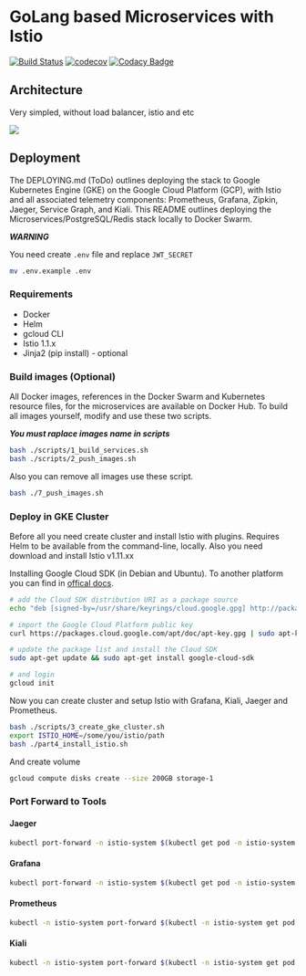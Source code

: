 # GoLang based Microservices with Istio

[![Build Status](https://travis-ci.org/deissh/api.micro.svg?branch=next)](https://travis-ci.org/deissh/api.micro)
[![codecov](https://codecov.io/gh/deissh/api.micro/branch/next/graph/badge.svg)](https://codecov.io/gh/deissh/api.micro)
[![Codacy Badge](https://api.codacy.com/project/badge/Grade/067a92d715bf4e3a8eca6d517566e984)](https://www.codacy.com/app/Deissh/api.micro?utm_source=github.com&amp;utm_medium=referral&amp;utm_content=deissh/api.micro&amp;utm_campaign=Badge_Grade)

## Architecture

Very simpled, without load balancer, istio and etc

![](https://i.imgur.com/YaMIVvW.png)

## Deployment

The DEPLOYING.md (ToDo) outlines deploying the stack to Google Kubernetes Engine (GKE)
on the Google Cloud Platform (GCP), with Istio and all associated telemetry
components: Prometheus, Grafana, Zipkin, Jaeger, Service Graph, and Kiali.
This README outlines deploying the Microservices/PostgreSQL/Redis stack locally to Docker Swarm.

***WARNING***

You need create `.env` file and replace `JWT_SECRET`
```bash
mv .env.example .env
```

### Requirements

- Docker
- Helm
- gcloud CLI
- Istio 1.1.x
- Jinja2 (pip install) - optional

### Build images (Optional)

All Docker images, references in the Docker Swarm and Kubernetes resource files,
for the microservices are available on Docker Hub. To build all images yourself,
modify and use these two scripts.

***You must raplace images name in scripts***

```bash
bash ./scripts/1_build_services.sh
bash ./scripts/2_push_images.sh
```

Also you can remove all images use these script.

```bash
bash ./7_push_images.sh
```

### Deploy in GKE Cluster

Before all you need create cluster and install Istio with plugins. Requires Helm to be available from the command-line, locally. Also you need download and install Istio v1.11.xx

Installing Google Cloud SDK (in Debian and Ubuntu). To another platform you can find in [offical docs](https://cloud.google.com/sdk/docs/quickstarts).

```bash
# add the Cloud SDK distribution URI as a package source
echo "deb [signed-by=/usr/share/keyrings/cloud.google.gpg] http://packages.cloud.google.com/apt cloud-sdk main" | sudo tee -a /etc/apt/sources.list.d/google-cloud-sdk.list

# import the Google Cloud Platform public key
curl https://packages.cloud.google.com/apt/doc/apt-key.gpg | sudo apt-key --keyring /usr/share/keyrings/cloud.google.gpg add -

# update the package list and install the Cloud SDK
sudo apt-get update && sudo apt-get install google-cloud-sdk

# and login
gcloud init
```

Now you can create cluster and setup Istio with Grafana, Kiali, Jaeger and Prometheus.

```bash
bash ./scripts/3_create_gke_cluster.sh
export ISTIO_HOME=/some/you/istio/path
bash ./part4_install_istio.sh
```

And create volume

```bash
gcloud compute disks create --size 200GB storage-1
```

### Port Forward to Tools

#### Jaeger
```bash
kubectl port-forward -n istio-system $(kubectl get pod -n istio-system -l app=jaeger -o jsonpath='{.items[0].metadata.name}') 16686:16686
```

#### Grafana
```bash
kubectl port-forward -n istio-system $(kubectl get pod -n istio-system -l app=grafana -o jsonpath='{.items[0].metadata.name}') 3000:3000
```

#### Prometheus
```bash
kubectl -n istio-system port-forward $(kubectl -n istio-system get pod -l app=prometheus -o jsonpath='{.items[0].metadata.name}') 9090:9090
```

#### Kiali
```bash
kubectl -n istio-system port-forward $(kubectl -n istio-system get pod -l app=kiali -o jsonpath='{.items[0].metadata.name}') 20001:20001
```